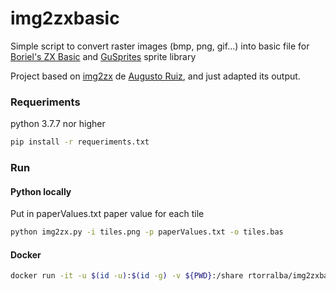 # img2zxbasic

Simple script to convert raster images (bmp, png, gif...) into basic file for [Boriel's ZX Basic](https://zxbasic.readthedocs.io/en/docs/) and [GuSprites](https://github.com/gusmanb/GuSprites) sprite library

Project based on [img2zx](https://github.com/AugustoRuiz/img2zx) de [Augusto Ruiz](https://github.com/AugustoRuiz), and just adapted its output.

### Requeriments
python 3.7.7 nor higher

```bash
pip install -r requeriments.txt
```

### Run

#### Python locally
Put in paperValues.txt paper value for each tile

```bash
python img2zx.py -i tiles.png -p paperValues.txt -o tiles.bas 
```
#### Docker
```bash
docker run -it -u $(id -u):$(id -g) -v ${PWD}:/share rtorralba/img2zxbasic -i /share/tiles.png -p /share/paperValues.txt -o /share/tiles.bas
```
